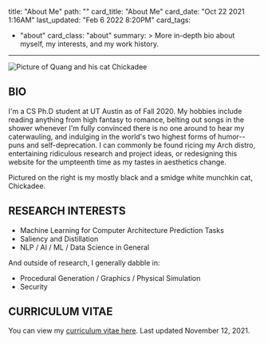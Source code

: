 title: "About Me"
path: ""
card_title: "About Me"
card_date: "Oct 22 2021 1:16AM"
last_updated: "Feb 6 2022 8:20PM"
card_tags:
- "about"
card_class: "about"
summary: >
  More in-depth bio about myself, my interests, and my work history.

---

<img src='/static/media/profile.webp' width='256' height='256' alt='Picture of Quang and his cat Chickadee'
    srcset='/static/media/profile.webp 256w, /static/media/profile_512.webp 512w'
/>

## BIO

I'm a CS Ph.D student at UT Austin as of Fall 2020. My hobbies include reading
anything from high fantasy to romance, belting out songs in the shower whenever
I'm fully convinced there is no one around to hear my caterwauling, and
indulging in the world's two highest forms of humor--puns and self-deprecation.
I can commonly be found ricing my Arch distro, entertaining ridiculous research
and project ideas, or redesigning this website for the umpteenth time as my
tastes in aesthetics change.

Pictured on the right is my mostly black and a smidge white munchkin cat,
Chickadee.

## RESEARCH INTERESTS

- Machine Learning for Computer Architecture Prediction Tasks
- Saliency and Distillation
- NLP / AI / ML / Data Science in General

And outside of research, I generally dabble in:

- Procedural Generation / Graphics / Physical Simulation
- Security

## CURRICULUM VITAE

You can view my [curriculum vitae here](/static/documents/quang_duong_cv.pdf). Last updated November 12, 2021.
